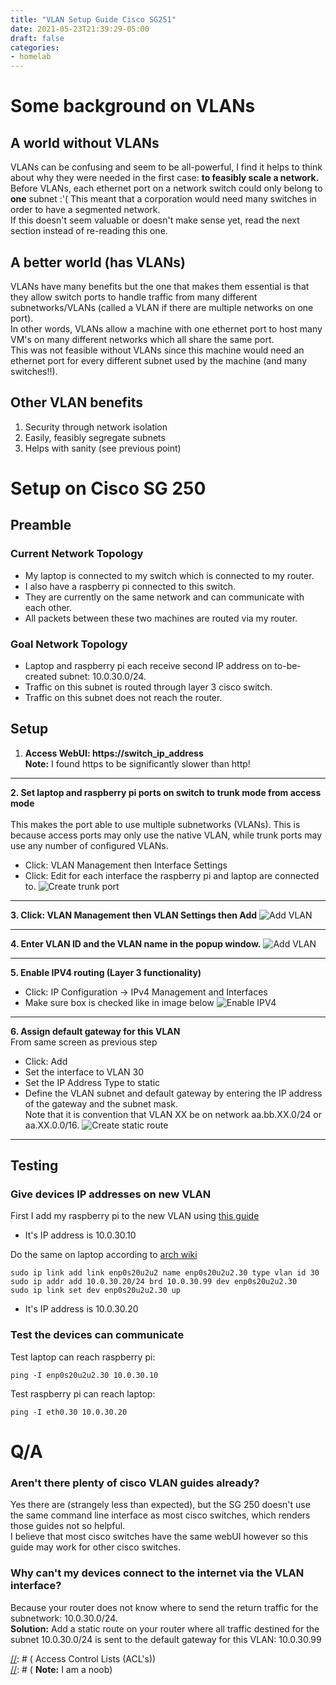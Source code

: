 ```yaml
---
title: "VLAN Setup Guide Cisco SG251"
date: 2021-05-23T21:39:29-05:00
draft: false
categories:
- homelab
---
```


[//]: # ( todo: create a table of contents )
[//]: # ( here, link to engineers worksop for how to create vlans on raspberry pi? )
[//]: # ( and the link for setting it up on proxmox??? )
[//]: # ( try making port 8 not able to use vlan 30 by going to vlan management -> port to vlan -> filter vlan id = 30 )


[//]: # ( to research: wtf is switchport mode layer 3 )
[//]: # ( and what is gneral/customer modes )
[//]: # ( -- on the vlan management -> interface settings )

[//]: # ( why can't I make traffic route from 1 vlan to another via weird interfaces???? )
[//]: # ( Why does ping from my laptop to 10.0.30.99 not work but 10.0.30.20 does ????? )

[//]: # ( big source of confusion: why do I need ACL's if my no networks can communicate with each other already?? )



# Some background on VLANs

## A world without VLANs
VLANs can be confusing and seem to be all-powerful, I find it helps to think about why they were needed in the first case: **to feasibly scale a network.**  
Before VLANs, each ethernet port on a network switch could only belong to **one** subnet :'(
This meant that a corporation would need many switches in order to have a segmented network.  
If this doesn't seem valuable or doesn't make sense yet, read the next section instead of re-reading this one.

## A better world (has VLANs)
VLANs have many benefits but the one that makes them essential is that they allow switch ports to handle traffic from many different subnetworks/VLANs (called a VLAN if there are multiple networks on one port).  
In other words, VLANs allow a machine with one ethernet port to host many VM's on many different networks which all share the same port.  
This was not feasible without VLANs since this machine would need an ethernet port for every different subnet used by the machine (and many switches!!).  

## Other VLAN benefits

1. Security through network isolation
2. Easily, feasibly segregate subnets
3. Helps with sanity (see previous point)


# Setup on Cisco SG 250
## Preamble
[//]: # ( ### What is the end goal here? )
[//]: # ( To create VLANs to seem smart to attract a foolish mate duh. )  
[//]: # ( JK nobody is that foolish except me ... )  

### Current Network Topology
- My laptop is connected to my switch which is connected to my router.
- I also have a raspberry pi connected to this switch.
- They are currently on the same network and can communicate with each other.
- All packets between these two machines are routed via my router.

### Goal Network Topology
- Laptop and raspberry pi each receive second IP address on to-be-created subnet: 10.0.30.0/24.
- Traffic on this subnet is routed through layer 3 cisco switch.
- Traffic on this subnet does not reach the router.

## Setup
1. **Access WebUI: https://switch_ip_address**  
**Note:** I found https to be significantly slower than http!
* * *
**2. Set laptop and raspberry pi ports on switch to trunk mode from access mode**  
\
This makes the port able to use multiple subnetworks (VLANs).
This is because access ports may only use the native VLAN, while trunk ports may use any number of configured VLANs.
- Click: VLAN Management then Interface Settings
- Click: Edit for each interface the raspberry pi and laptop are connected to.
![Create trunk port](/make_trunk_port.png)
* * *
**3. Click: VLAN Management then VLAN Settings then Add**
![Add VLAN](/add_vlan.png)
* * *
**4. Enter VLAN ID and the VLAN name in the popup window.**
![Add VLAN](/adding_vlan_popup.png)
* * *
**5. Enable IPV4 routing (Layer 3 functionality)**
- Click: IP Configuration -> IPv4 Management and Interfaces
- Make sure box is checked like in image below
![Enable IPV4](/enable_ipv4.png)
* * *
**6. Assign default gateway for this VLAN**  
From same screen as previous step  
- Click: Add
- Set the interface to VLAN 30
- Set the IP Address Type to static
- Define the VLAN subnet and default gateway by entering the IP address of the gateway and the subnet mask.  
Note that it is convention that VLAN XX be on network aa.bb.XX.0/24 or aa.XX.0.0/16.
![Create static route](/create_static_route.png)
* * *

## Testing
### Give devices IP addresses on new VLAN
First I add my raspberry pi to the new VLAN using [this guide](https://engineerworkshop.com/blog/raspberry-pi-vlan-how-to-connect-your-rpi-to-multiple-networks/)  
- It's IP address is 10.0.30.10

Do the same on laptop according to [arch wiki](https://wiki.archlinux.org/title/VLAN)
```
sudo ip link add link enp0s20u2u2 name enp0s20u2u2.30 type vlan id 30
sudo ip addr add 10.0.30.20/24 brd 10.0.30.99 dev enp0s20u2u2.30
sudo ip link set dev enp0s20u2u2.30 up
```
- It's IP address is 10.0.30.20

### Test the devices can communicate
Test laptop can reach raspberry pi:
```
ping -I enp0s20u2u2.30 10.0.30.10
```

Test raspberry pi can reach laptop:
```
ping -I eth0.30 10.0.30.20
```

# Q/A
### Aren't there plenty of cisco VLAN guides already?
Yes there are (strangely less than expected), but the SG 250 doesn't use the same command line interface as most cisco switches, which renders those guides not so helpful.  
I believe that most cisco switches have the same webUI however so this guide may work for other cisco switches.

[//]: # ( The reason I made this guide is because the SG 250 doesn't use the same command line interface as most cisco switches, which renders guides for those switches less helpful. )

### Why can't my devices connect to the internet via the VLAN interface?  
Because your router does not know where to send the return traffic for the subnetwork: 10.0.30.0/24.  
**Solution:** Add a static route on your router where all traffic destined for the subnet 10.0.30.0/24 is sent to the default gateway for this VLAN: 10.0.30.99

[//]: # ( ### How do I stop other subnetworks from communicating with each other? )
[//]: # ( Access Control Lists (ACL's))  
[//]: # ( **Note:** I am a noob) 

